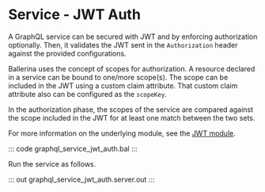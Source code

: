 # Service - JWT Auth

A GraphQL service can be secured with JWT and by enforcing authorization optionally. Then, it validates the JWT sent in the `Authorization` header against the provided configurations.

Ballerina uses the concept of scopes for authorization. A resource declared in a service can be bound to one/more scope(s). The scope can be included in the JWT using a custom claim attribute. That custom claim attribute also can be configured as the `scopeKey`.

In the authorization phase, the scopes of the service are compared against the scope included in the JWT for at least one match between the two sets.

For more information on the underlying module,  see the [JWT module](https://lib.ballerina.io/ballerina/jwt/latest/).

::: code graphql_service_jwt_auth.bal :::

Run the service as follows.

::: out graphql_service_jwt_auth.server.out :::